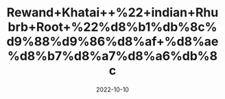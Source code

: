---
title: 'Rewand+Khatai++%22+indian+Rhubrb+Root+%22%d8%b1%db%8c%d9%88%d9%86%d8%af+%d8%ae%d8%b7%d8%a7%d8%a6%db%8c'
date: '2022-10-10' 
metatag: '' 
inventory: '0' 
draft: false 
# meta description 
shortDescripton: 'Revend%ef%bf%bdkhatai%ef%bf%bdis+one+of+the+best+remedy+for+those+who+suffer+pain+in+the+body+%ef%bf%bd+It+eliminates+obstruction+during+menstruation.+%ef%bf%bd+It+can+cure+patients+of+Hapatites'
description: 'Herb'
longdescription: ''
featured: True
# product Price
price: '90.0'
# Product Short Description
shortDescription: 'Revend%ef%bf%bdkhatai%ef%bf%bdis+one+of+the+best+remedy+for+those+who+suffer+pain+in+the+body+%ef%bf%bd+It+eliminates+obstruction+during+menstruation.+%ef%bf%bd+It+can+cure+patients+of+Hapatites'
productID: '98843128-1229-ED11-9968-005056B3A416'
type: 'products'
category: 'Herb' 
thumnailproduct: 'https://eraconnect.blob.core.windows.net/product-images/aminsaddiquidawakhana/98843128-1229-ED11-9968-005056B3A416.webp' 
images:
  - image: 'https://eraconnect.blob.core.windows.net/product-images/aminsaddiquidawakhana/98843128-1229-ED11-9968-005056B3A416.webp'  
Variants:
---